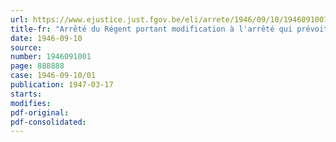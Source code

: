 ```yaml
---
url: https://www.ejustice.just.fgov.be/eli/arrete/1946/09/10/1946091001/justel
title-fr: "Arrêté du Régent portant modification à l'arrêté qui prévoit certaines mesures en faveur des jeunes gens dont les études moyennes ont été interrompues pendant la guerre"
date: 1946-09-10
source:
number: 1946091001
page: 888888
case: 1946-09-10/01
publication: 1947-03-17
starts:
modifies:
pdf-original:
pdf-consolidated:
---
```


